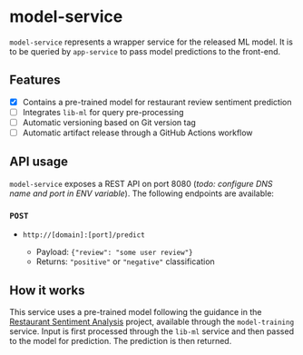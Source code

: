 # model-service

`model-service` represents a wrapper service for the released ML model.
It is to be queried by `app-service` to pass model predictions to the front-end.

## Features

- [x] Contains a pre-trained model for restaurant review sentiment prediction
- [ ] Integrates `lib-ml` for query pre-processing
- [ ] Automatic versioning based on Git version tag
- [ ] Automatic artifact release through a GitHub Actions workflow

## API usage

`model-service` exposes a REST API on port 8080 (_todo: configure DNS name and port in ENV variable_).
The following endpoints are available:

### `POST`

- `http://[domain]:[port]/predict`

  - Payload: `{"review": "some user review"}`
  - Returns: `"positive"` or `"negative"` classification

## How it works

This service uses a pre-trained model following the guidance in the [Restaurant Sentiment Analysis](https://github.com/proksch/restaurant-sentiment) project, available through the `model-training` service.
Input is first processed through the `lib-ml` service and then passed to the model for prediction.
The prediction is then returned.